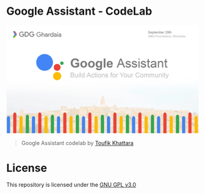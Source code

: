 # Google Assistant - CodeLab
![Event Cover](imgs/Event-cover.jpg)
> Google Assistant codelab by [Toufik Khattara](https://github.com/toufikImk)

# License
This repository is licensed under the [
GNU GPL v3.0](LICENSE)